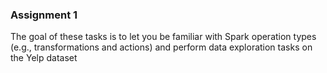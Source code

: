 <H3>Assignment 1</H3>
The goal of these tasks is to let you be familiar with Spark operation types (e.g., transformations and actions) and perform data exploration tasks on the Yelp dataset
